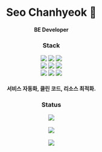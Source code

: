 <div align=center>	

  <h1>Seo Chanhyeok 🙌</h1> 

<h4>BE Developer</h4>

<h3>Stack</h3>
<img src="https://img.shields.io/badge/Spring-6DB33F?style=flat-square&logo=Spring&logoColor=white"/>
<img src="https://img.shields.io/badge/Spring Boot-6DB33F?style=flat-square&logo=Spring Boot&logoColor=white"/>
<img src="https://img.shields.io/badge/Spring Security-6DB33F?style=flat-square&logo=Spring Security&logoColor=white"/>
<br>
<img src="https://img.shields.io/badge/Node.js-339933?style=flat-square&logo=Node.js&logoColor=white"/>
<img src="https://img.shields.io/badge/Django-4479A1?style=flat-square&logo=Django&logoColor=white"/>
<img src="https://img.shields.io/badge/React-61DAFB?style=flat-square&logo=React&logoColor=white"/>
<br>
<img src="https://img.shields.io/badge/Amazon AWS-232F3E?style=flat-square&logo=Amazon AWS&logoColor=white"/>
<img src="https://img.shields.io/badge/MySQL-4479A1?style=flat-square&logo=MySQL&logoColor=white"/>

  <img src="https://img.shields.io/badge/Slack-4A154B?style=flat-square&logo=Slack&logoColor=white"/>

<h4>서비스 자동화, 클린 코드, 리소스 최적화.</h4>

<h3>Status</h3>
<img src="https://komarev.com/ghpvc/?username=mushroom1324&color=blue&label=PROFILE+VIEWS"/>
<br><br>
<a href="https://solved.ac/popcorn1324/">
<img src="http://mazassumnida.wtf/api/v2/generate_badge?boj=popcorn1324"/>
</a>
<br><br>
<img src="https://github-readme-stats.vercel.app/api?username=mushroom1324&show_icons=true&theme=slateorange">

</div>
